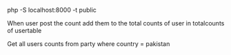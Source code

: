  php -S localhost:8000 -t public

 When user post the count add them to the total counts of user in totalcounts of usertable

Get all users counts from party where country = pakistan
 